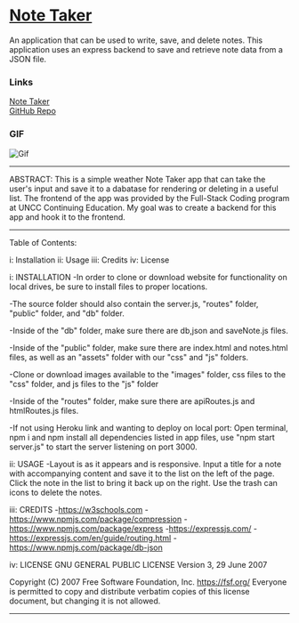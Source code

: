 # [Note Taker](https://whispering-shelf-96206.herokuapp.com/)
An application that can be used to write, save, and delete notes. This application uses an express backend to save and retrieve note data from a JSON file.

### Links
[Note Taker](https://whispering-shelf-96206.herokuapp.com/)
<br>
[GitHub Repo](https://github.com/asuleigh/NoteTaker)

### GIF
![Gif](noteGIF.gif)

<hr>

ABSTRACT: This is a simple weather Note Taker app that can take the user's input and save it to a dabatase for rendering or deleting in a useful list. The frontend of the app was provided by the Full-Stack Coding program at UNCC Continuing Education. My goal was to create a backend for this app and hook it to the frontend.

<hr>

Table of Contents:

i: Installation ii: Usage iii: Credits iv: License

i: INSTALLATION -In order to clone or download website for functionality on local drives, be sure to install files to proper locations.

-The source folder should also contain the server.js, "routes" folder, "public" folder, and "db" folder.

-Inside of the "db" folder, make sure there are db,json and saveNote.js files.

-Inside of the "public" folder, make sure there are index.html and notes.html files, as well as an "assets" folder with our "css" and "js" folders.

-Clone or download images available to the "images" folder, css files to the "css" folder, and js files to the "js" folder

-Inside of the "routes" folder, make sure there are apiRoutes.js and htmlRoutes.js files.

-If not using Heroku link and wanting to deploy on local port: Open terminal, npm i and npm install all dependencies listed in app files, use "npm start server.js" to start the server listening on port 3000.

ii: USAGE -Layout is as it appears and is responsive. Input a title for a note with accompanying content and save it to the list on the left of the page. Click the note in the list to bring it back up on the right. Use the trash can icons to delete the notes.

iii: CREDITS -https://w3schools.com -https://www.npmjs.com/package/compression -https://www.npmjs.com/package/express -https://expressjs.com/ -https://expressjs.com/en/guide/routing.html -https://www.npmjs.com/package/db-json

iv: LICENSE GNU GENERAL PUBLIC LICENSE Version 3, 29 June 2007

Copyright (C) 2007 Free Software Foundation, Inc. https://fsf.org/ Everyone is permitted to copy and distribute verbatim copies of this license document, but changing it is not allowed.
<hr>